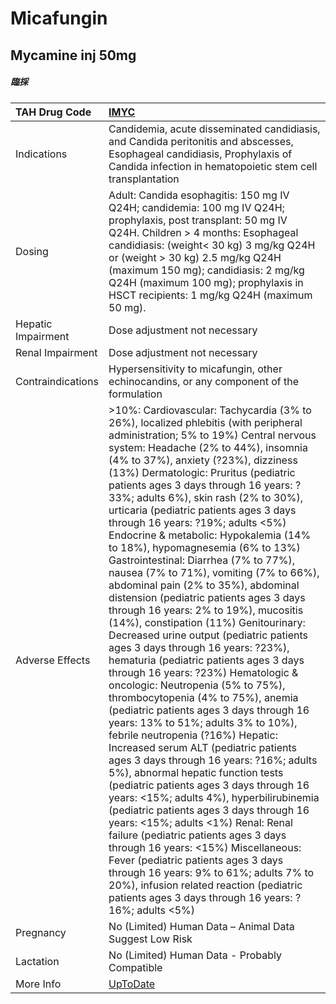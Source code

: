 # Micafungin

## Mycamine inj 50mg

##### 臨採

| TAH Drug Code      | [IMYC](https://www.tahsda.org.tw/drugs/hissearch.php?drug_code=IMYC)                                                                                                                                                                                                                                                                                                                                                                                                                                                                                                                                                                                                                                                                                                                                                                                                                                                                                                                                                                                                                                                                                                                                                                                                                                                                                                                                                                                                                                                                                                                                                                                                                |
|:-------------------|:------------------------------------------------------------------------------------------------------------------------------------------------------------------------------------------------------------------------------------------------------------------------------------------------------------------------------------------------------------------------------------------------------------------------------------------------------------------------------------------------------------------------------------------------------------------------------------------------------------------------------------------------------------------------------------------------------------------------------------------------------------------------------------------------------------------------------------------------------------------------------------------------------------------------------------------------------------------------------------------------------------------------------------------------------------------------------------------------------------------------------------------------------------------------------------------------------------------------------------------------------------------------------------------------------------------------------------------------------------------------------------------------------------------------------------------------------------------------------------------------------------------------------------------------------------------------------------------------------------------------------------------------------------------------------------|
| Indications        | Candidemia, acute disseminated candidiasis, and Candida peritonitis and abscesses, Esophageal candidiasis, Prophylaxis of Candida infection in hematopoietic stem cell transplantation                                                                                                                                                                                                                                                                                                                                                                                                                                                                                                                                                                                                                                                                                                                                                                                                                                                                                                                                                                                                                                                                                                                                                                                                                                                                                                                                                                                                                                                                                              |
| Dosing             | Adult: Candida esophagitis: 150 mg IV Q24H; candidemia: 100 mg IV Q24H; prophylaxis, post transplant: 50 mg IV Q24H. Children > 4 months: Esophageal candidiasis: (weight< 30 kg) 3 mg/kg Q24H or (weight > 30 kg) 2.5 mg/kg Q24H (maximum 150 mg); candidiasis: 2 mg/kg Q24H (maximum 100 mg); prophylaxis in HSCT recipients: 1 mg/kg Q24H (maximum 50 mg).                                                                                                                                                                                                                                                                                                                                                                                                                                                                                                                                                                                                                                                                                                                                                                                                                                                                                                                                                                                                                                                                                                                                                                                                                                                                                                                       |
| Hepatic Impairment | Dose adjustment not necessary                                                                                                                                                                                                                                                                                                                                                                                                                                                                                                                                                                                                                                                                                                                                                                                                                                                                                                                                                                                                                                                                                                                                                                                                                                                                                                                                                                                                                                                                                                                                                                                                                                                       |
| Renal Impairment   | Dose adjustment not necessary                                                                                                                                                                                                                                                                                                                                                                                                                                                                                                                                                                                                                                                                                                                                                                                                                                                                                                                                                                                                                                                                                                                                                                                                                                                                                                                                                                                                                                                                                                                                                                                                                                                       |
| Contraindications  | Hypersensitivity to micafungin, other echinocandins, or any component of the formulation                                                                                                                                                                                                                                                                                                                                                                                                                                                                                                                                                                                                                                                                                                                                                                                                                                                                                                                                                                                                                                                                                                                                                                                                                                                                                                                                                                                                                                                                                                                                                                                            |
| Adverse Effects    | >10%: Cardiovascular: Tachycardia (3% to 26%), localized phlebitis (with peripheral administration; 5% to 19%) Central nervous system: Headache (2% to 44%), insomnia (4% to 37%), anxiety (?23%), dizziness (13%) Dermatologic: Pruritus (pediatric patients ages 3 days through 16 years: ?33%; adults 6%), skin rash (2% to 30%), urticaria (pediatric patients ages 3 days through 16 years: ?19%; adults <5%) Endocrine & metabolic: Hypokalemia (14% to 18%), hypomagnesemia (6% to 13%) Gastrointestinal: Diarrhea (7% to 77%), nausea (7% to 71%), vomiting (7% to 66%), abdominal pain (2% to 35%), abdominal distension (pediatric patients ages 3 days through 16 years: 2% to 19%), mucositis (14%), constipation (11%) Genitourinary: Decreased urine output (pediatric patients ages 3 days through 16 years: ?23%), hematuria (pediatric patients ages 3 days through 16 years: ?23%) Hematologic & oncologic: Neutropenia (5% to 75%), thrombocytopenia (4% to 75%), anemia (pediatric patients ages 3 days through 16 years: 13% to 51%; adults 3% to 10%), febrile neutropenia (?16%) Hepatic: Increased serum ALT (pediatric patients ages 3 days through 16 years: ?16%; adults 5%), abnormal hepatic function tests (pediatric patients ages 3 days through 16 years: <15%; adults 4%), hyperbilirubinemia (pediatric patients ages 3 days through 16 years: <15%; adults <1%) Renal: Renal failure (pediatric patients ages 3 days through 16 years: <15%) Miscellaneous: Fever (pediatric patients ages 3 days through 16 years: 9% to 61%; adults 7% to 20%), infusion related reaction (pediatric patients ages 3 days through 16 years: ?16%; adults <5%) |
| Pregnancy          | No (Limited) Human Data – Animal Data Suggest Low Risk                                                                                                                                                                                                                                                                                                                                                                                                                                                                                                                                                                                                                                                                                                                                                                                                                                                                                                                                                                                                                                                                                                                                                                                                                                                                                                                                                                                                                                                                                                                                                                                                                              |
| Lactation          | No (Limited) Human Data - Probably Compatible                                                                                                                                                                                                                                                                                                                                                                                                                                                                                                                                                                                                                                                                                                                                                                                                                                                                                                                                                                                                                                                                                                                                                                                                                                                                                                                                                                                                                                                                                                                                                                                                                                       |
| More Info          | [UpToDate](https://www.uptodate.com/contents/micafungin-drug-information)                                                                                                                                                                                                                                                                                                                                                                                                                                                                                                                                                                                                                                                                                                                                                                                                                                                                                                                                                                                                                                                                                                                                                                                                                                                                                                                                                                                                                                                                                                                                                                                                           |

